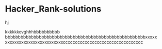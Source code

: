  # Hacker_Rank-solutions
hj

kkkkkkcvghhhbbbbbbbbbb
bbbbbbbbbbbbbbbbbbbbbbbbbbbbbbbbbbbbbbbbbbbbbbbbbbbbbbxxxxxxxxxxxxxxxxxxxxxxxxxxxxxxccccccccccccccccccccccccccccccccc
